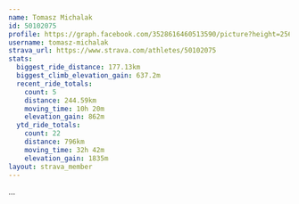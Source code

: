 ```yaml
---
name: Tomasz Michalak
id: 50102075
profile: https://graph.facebook.com/3528616460513590/picture?height=256&width=256
username: tomasz-michalak
strava_url: https://www.strava.com/athletes/50102075
stats:
  biggest_ride_distance: 177.13km
  biggest_climb_elevation_gain: 637.2m
  recent_ride_totals:
    count: 5
    distance: 244.59km
    moving_time: 10h 20m
    elevation_gain: 862m
  ytd_ride_totals:
    count: 22
    distance: 796km
    moving_time: 32h 42m
    elevation_gain: 1835m
layout: strava_member
--- 
```

...
